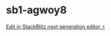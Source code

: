 # sb1-agwoy8

[Edit in StackBlitz next generation editor ⚡️](https://stackblitz.com/~/github.com/carcruz97/sb1-agwoy8)